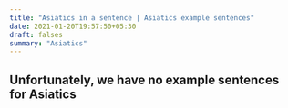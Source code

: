 ```yaml
---
title: "Asiatics in a sentence | Asiatics example sentences"
date: 2021-01-20T19:57:50+05:30
draft: falses
summary: "Asiatics"
---
```

## Unfortunately, we have no example sentences for Asiatics                 
